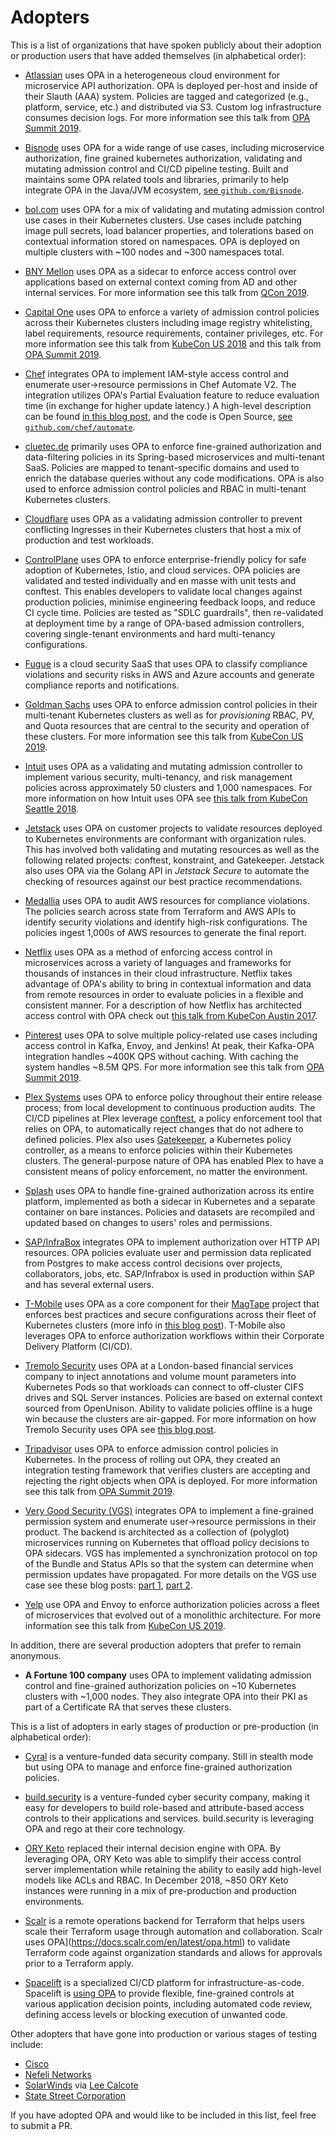 # Adopters

<!-- Hello! If you are using OPA and contributing to this file, thank you! -->
<!-- Please keep lines shorter than 80 characters (or so.) Links can go long. -->

This is a list of organizations that have spoken publicly about their adoption or
production users that have added themselves (in alphabetical order):

* [Atlassian](https://www.atlassian.com/) uses OPA in a heterogeneous cloud
  environment for microservice API authorization. OPA is deployed per-host and
  inside of their Slauth (AAA) system. Policies are tagged and categorized
  (e.g., platform, service, etc.) and distributed via S3. Custom log infrastructure
  consumes decision logs. For more information see this talk from [OPA Summit 2019](https://www.youtube.com/watch?v=nvRTO8xjmrg).

* [Bisnode](https://www.bisnode.com) uses OPA for a wide range of use cases,
  including microservice authorization, fine grained kubernetes authorization,
  validating and mutating admission control and CI/CD pipeline testing. Built
  and maintains some OPA related tools and libraries, primarily to help
  integrate OPA in the Java/JVM ecosystem, [see `github.com/Bisnode`](https://github.com/Bisnode).

* [bol.com](https://www.bol.com/) uses OPA for a mix of
  validating and mutating admission control use cases in their
  Kubernetes clusters. Use cases include patching image pull secrets,
  load balancer properties, and tolerations based on contextual
  information stored on namespaces. OPA is deployed on multiple
  clusters with ~100 nodes and ~300 namespaces total.

* [BNY Mellon](https://www.bnymellon.com/) uses OPA as a sidecar to enforce access
  control over applications based on external context coming from AD and other
  internal services. For more information see this talk from [QCon 2019](https://www.infoq.com/presentations/opa-spring-boot-hocon/).

* [Capital One](https://www.capitalone.com/) uses OPA to enforce a variety of
  admission control policies across their Kubernetes clusters including image
  registry whitelisting, label requirements, resource requirements, container
  privileges, etc. For more information see this talk from [KubeCon US 2018](https://www.youtube.com/watch?v=CDDsjMOtJ-c&t=6m35s)
  and this talk from [OPA Summit 2019](https://www.youtube.com/watch?v=vkvWZuqSk5M).

* [Chef](https://www.chef.io/) integrates OPA to implement IAM-style
  access control and enumerate user->resource permissions in Chef
  Automate V2. The integration utilizes OPA's Partial Evaluation
  feature to reduce evaluation time (in exchange for higher update
  latency.) A high-level description can be found [in this blog
  post](https://blog.chef.io/2019/01/24/introducing-the-chef-automate-identity-access-management-version-two-iam-v2-beta/),
  and the code is Open Source, [see
  `github.com/chef/automate`](https://github.com/chef/automate/tree/master/components/authz-service).

* [cluetec.de](https://cluetec.de) primarily uses OPA to enforce fine-grained authorization
  and data-filtering policies in its Spring-based microservices and multi-tenant SaaS. Policies
  are mapped to tenant-specific domains and used to enrich the database queries without any code
  modifications. OPA is also used to enforce admission control policies and RBAC in multi-tenant
  Kubernetes clusters.

* [Cloudflare](https://www.cloudflare.com/) uses OPA as a validating
  admission controller to prevent conflicting Ingresses in their
  Kubernetes clusters that host a mix of production and test
  workloads.

* [ControlPlane](https://control-plane.io) uses OPA to enforce enterprise-friendly
  policy for safe adoption of Kubernetes, Istio, and cloud services. OPA policies
  are validated and tested individually and en masse with unit tests and conftest.
  This enables developers to validate local changes against production policies,
  minimise engineering feedback loops, and reduce CI cycle time. Policies are
  tested as "SDLC guardrails", then re-validated at deployment time by a range of
  OPA-based admission controllers, covering single-tenant environments and hard
  multi-tenancy configurations.

* [Fugue](https://fugue.co) is a cloud security SaaS that uses OPA to
  classify compliance violations and security risks in AWS and Azure
  accounts and generate compliance reports and notifications.

* [Goldman Sachs](https://www.goldmansachs.com/) uses OPA to enforce admission control
  policies in their multi-tenant Kubernetes clusters as well as for _provisioning_
  RBAC, PV, and Quota resources that are central to the security and operation of
  these clusters. For more information see this talk from [KubeCon US 2019](https://www.youtube.com/watch?v=lYHr_UaHsYQ).

* [Intuit](https://www.intuit.com/company/) uses OPA as a validating
  and mutating admission controller to implement various security,
  multi-tenancy, and risk management policies across approximately 50
  clusters and 1,000 namespaces. For more information on how Intuit
  uses OPA see [this talk from KubeCon Seattle 2018](https://youtu.be/CDDsjMOtJ-c?t=980).

* [Jetstack](https://www.jetstack.io) uses OPA on customer projects to validate
  resources deployed to Kubernetes environments are conformant with
  organization rules. This has involved both validating and mutating resources
  as well as the following related projects: conftest, konstraint, and
  Gatekeeper. Jetstack also uses OPA via the Golang API in _Jetstack Secure_ to
  automate the checking of resources against our best practice recommendations.

* [Medallia](https://www.medallia.com/) uses OPA to audit AWS
  resources for compliance violations. The policies search across
  state from Terraform and AWS APIs to identify security violations
  and identify high-risk configurations. The policies ingest 1,000s of
  AWS resources to generate the final report.

* [Netflix](https://www.netflix.com) uses OPA as a method of enforcing
  access control in microservices across a variety of languages and
  frameworks for thousands of instances in their cloud
  infrastructure. Netflix takes advantage of OPA's ability to bring in
  contextual information and data from remote resources in order to
  evaluate policies in a flexible and consistent manner. For a
  description of how Netflix has architected access control with OPA
  check out [this talk from KubeCon Austin 2017](https://www.youtube.com/watch?v=R6tUNpRpdnY).

* [Pinterest](https://www.pinterest.com/) uses OPA to solve multiple policy-related use cases
  including access control in Kafka, Envoy, and Jenkins! At peak, their Kafka-OPA
  integration handles ~400K QPS without caching. With caching the system
  handles ~8.5M QPS. For more information see this talk from [OPA Summit 2019](https://www.youtube.com/watch?v=LhgxFICWsA8).

* [Plex Systems](https://www.plex.com) uses OPA to enforce policy throughout
  their entire release process; from local development to continuous production
  audits. The CI/CD pipelines at Plex leverage [conftest](https://github.com/instrumenta/conftest),
  a policy enforcement tool that relies on OPA, to automatically reject changes that do not adhere
  to defined policies. Plex also uses
  [Gatekeeper](https://github.com/open-policy-agent/gatekeeper), a Kubernetes policy controller, as
  a means to enforce policies within their Kubernetes clusters. The general-purpose nature of OPA
  has enabled Plex to have a consistent means of policy enforcement,
  no matter the environment.

* [Splash]([https://splashthat.com) uses OPA to handle fine-grained authorization
  across its entire platform, implemented as both a sidecar in Kubernetes and a separate
  container on bare instances. Policies and datasets are recompiled and updated based
  on changes to users' roles and permissions.

* [SAP/InfraBox](https://github.com/SAP/Infrabox) integrates OPA to
  implement authorization over HTTP API resources. OPA policies
  evaluate user and permission data replicated from Postgres to make
  access control decisions over projects, collaborators, jobs,
  etc. SAP/Infrabox is used in production within SAP and has several
  external users.

* [T-Mobile](https://www.t-mobile.com) uses OPA as a core component for their
  [MagTape](https://github.com/tmobile/magtape/) project that enforces best
  practices and secure configurations across their fleet of Kubernetes
  clusters (more info in [this blog post](https://opensource.t-mobile.com/blog/posts/rolling-out-the-magenta-tape/)).
  T-Mobile also leverages OPA to enforce authorization workflows within their
  Corporate Delivery Platform (CI/CD).

* [Tremolo Security](https://www.tremolosecurity.com/) uses OPA at a
  London-based financial services company to inject annotations and
  volume mount parameters into Kubernetes Pods so that workloads can
  connect to off-cluster CIFS drives and SQL Server
  instances. Policies are based on external context sourced from
  OpenUnison. Ability to validate policies offline is a huge win
  because the clusters are air-gapped. For more information on how
  Tremolo Security uses OPA see [this blog post](https://www.tremolosecurity.com/beyond-rbac-in-openshift-open-policy-agent/).

* [Tripadvisor](http://tripadvisor.com/) uses OPA to enforce
  admission control policies in Kubernetes. In the process of rolling out OPA,
  they created an integration testing framework that verifies clusters are accepting
  and rejecting the right objects when OPA is deployed. For more information see
  this talk from [OPA Summit 2019](https://www.youtube.com/watch?v=X09c1eXvCFM).

* [Very Good Security (VGS)](https://www.vgs.io/) integrates OPA to
  implement a fine-grained permission system and enumerate
  user->resource permissions in their product. The backend is
  architected as a collection of (polyglot) microservices running on
  Kubernetes that offload policy decisions to OPA sidecars. VGS has
  implemented a synchronization protocol on top of the Bundle and
  Status APIs so that the system can determine when permission updates
  have propagated. For more details on the VGS use case see these blog posts:
  [part 1](https://blog.verygoodsecurity.com/posts/building-a-fine-grained-permission-system-in-a-distributed-environment),
  [part 2](https://blog.verygoodsecurity.com/posts/building-a-fine-grained-permissions-system-in-a-distributed-environment).

* [Yelp](https://www.yelp.com/) use OPA and Envoy to enforce authorization policies
  across a fleet of microservices that evolved out of a monolithic architecture.
  For more information see this talk from [KubeCon US 2019](https://www.youtube.com/watch?v=Z6aN3Smt-9M).

In addition, there are several production adopters that prefer to
remain anonymous.

* **A Fortune 100 company** uses OPA to implement validating admission
  control and fine-grained authorization policies on ~10 Kubernetes
  clusters with ~1,000 nodes. They also integrate OPA into their PKI
  as part of a Certificate RA that serves these clusters.

This is a list of adopters in early stages of production or
pre-production (in alphabetical order):

* [Cyral](https://www.cyral.com/) is a venture-funded data security
  company. Still in stealth mode but using OPA to manage and enforce
  fine-grained authorization policies.

* [build.security](https://build.security/) is a venture-funded cyber security
  company, making it easy for developers to build role-based and attribute-based
  access controls to their applications and services. build.security is leveraging
  OPA and rego at their core technology.

* [ORY Keto](https://github.com/ory/keto) replaced their internal
  decision engine with OPA. By leveraging OPA, ORY Keto was able to
  simplify their access control server implementation while retaining
  the ability to easily add high-level models like ACLs and RBAC. In
  December 2018, ~850 ORY Keto instances were running in a mix of
  pre-production and production environments.

* [Scalr](https://scalr.com/) is a remote operations backend for Terraform
  that helps users scale their Terraform usage through automation and collaboration.
  Scalr uses OPA](https://docs.scalr.com/en/latest/opa.html) to validate Terraform
  code against organization standards and allows for approvals prior to a Terraform apply.

* [Spacelift](https://spacelift.io) is a specialized CI/CD platform
  for infrastructure-as-code. Spacelift is [using OPA](https://docs.spacelift.io/concepts/policy) to provide flexible,
  fine-grained controls at various application decision points, including
  automated code review, defining access levels or blocking execution of
  unwanted code.

Other adopters that have gone into production or various stages of
testing include:

* [Cisco](https://www.cisco.com/)
* [Nefeli Networks](https://nefeli.io)
* [SolarWinds](https://www.solarwinds.com/) via [Lee Calcote](https://github.com/leecalcote)
* [State Street Corporation](http://www.statestreet.com/)

If you have adopted OPA and would like to be included in this list,
feel free to submit a PR.
